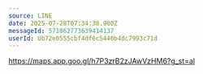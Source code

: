 ```yaml
---
source: LINE
date: 2025-07-28T07:34:38.900Z
messageId: 571862773639414137
userId: Ub72e0555cbf4df6c5440b4dc7993c71d
---
```


https://maps.app.goo.gl/h7P3zrB2zJAwVzHM6?g_st=al